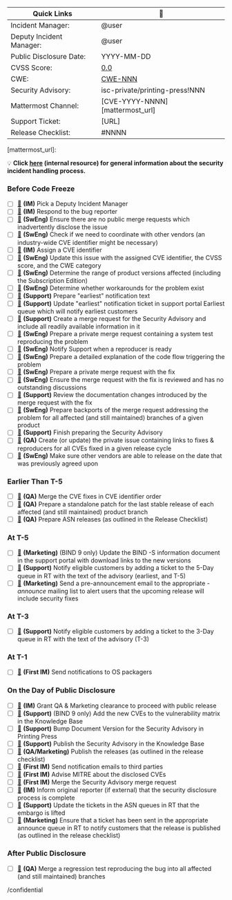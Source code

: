 <!--
THIS ISSUE TEMPLATE IS INTENDED ONLY FOR INTERNAL USE.

If the bug you are reporting is potentially security-related - for example,
if it involves an assertion failure or other crash in `named` that can be
triggered repeatedly - then please make sure that you make the new issue
confidential!
-->
| Quick Links              | :link:                               |
| ------------------------ | ------------------------------------ |
| Incident Manager:        | @user                                |
| Deputy Incident Manager: | @user                                |
| Public Disclosure Date:  | YYYY-MM-DD                           |
| CVSS Score:              | [0.0][cvss_score]                    |
| CWE:                     | [CWE-NNN][cwe_category]
| Security Advisory:       | isc-private/printing-press!NNN       |
| Mattermost Channel:      | [CVE-YYYY-NNNN][mattermost_url]      |
| Support Ticket:          | [URL]                                |
| Release Checklist:       | #NNNN                                |

[cvss_score]: https://nvd.nist.gov/vuln-metrics/cvss/v3-calculator?vector=AV:X/AC:X/PR:X/UI:X/S:X/C:X/I:X/A:X&version=3.1
[cwe_category]: https://cwe.mitre.org/data/definitions/NNN.html
[mattermost_url]:

:bulb: **Click [here][checklist_explanations] (internal resource) for general information about the security incident handling process.**

[checklist_explanations]: https://gitlab.isc.org/isc-private/isc-wiki/-/wikis/Security-Incident-Handling-Checklist-Explanations

### Before Code Freeze

  - [ ] [:link:][step_deputy]            **(IM)** Pick a Deputy Incident Manager
  - [ ] [:link:][step_respond]           **(IM)** Respond to the bug reporter
  - [ ] [:link:][step_public_mrs]        **(SwEng)** Ensure there are no public merge requests which inadvertently disclose the issue
  - [ ] [:link:][step_coordinate_cve_id] **(SwEng)** Check if we need to coordinate with other vendors (an industry-wide CVE identifier might be necessary)
  - [ ] [:link:][step_assign_cve_id]     **(IM)** Assign a CVE identifier
  - [ ] [:link:][step_note_cve_info]     **(SwEng)** Update this issue with the assigned CVE identifier, the CVSS score, and the CWE category
  - [ ] [:link:][step_versions_affected] **(SwEng)** Determine the range of product versions affected (including the Subscription Edition)
  - [ ] [:link:][step_workarounds]       **(SwEng)** Determine whether workarounds for the problem exist
  - [ ] [:link:][step_earliest_prepare]  **(Support)** Prepare "earliest" notification text
  - [ ] [:link:][step_earliest_send]     **(Support)** Update "earliest" notification ticket in support portal Earliest queue which will notify earliest customers
  - [ ] [:link:][step_advisory_mr]       **(Support)** Create a merge request for the Security Advisory and include all readily available information in it
  - [ ] [:link:][step_reproducer_mr]     **(SwEng)** Prepare a private merge request containing a system test reproducing the problem
  - [ ] [:link:][step_notify_support]    **(SwEng)** Notify Support when a reproducer is ready
  - [ ] [:link:][step_code_analysis]     **(SwEng)** Prepare a detailed explanation of the code flow triggering the problem
  - [ ] [:link:][step_fix_mr]            **(SwEng)** Prepare a private merge request with the fix
  - [ ] [:link:][step_review_fix]        **(SwEng)** Ensure the merge request with the fix is reviewed and has no outstanding discussions
  - [ ] [:link:][step_review_docs]       **(Support)** Review the documentation changes introduced by the merge request with the fix
  - [ ] [:link:][step_backports]         **(SwEng)** Prepare backports of the merge request addressing the problem for all affected (and still maintained) branches of a given product
  - [ ] [:link:][step_finish_advisory]   **(Support)** Finish preparing the Security Advisory
  - [ ] [:link:][step_meta_issue]        **(QA)** Create (or update) the private issue containing links to fixes & reproducers for all CVEs fixed in a given release cycle
  - [ ] [:link:][step_coordinate_check]  **(SwEng)** Make sure other vendors are able to release on the date that was previously agreed upon

### Earlier Than T-5

  - [ ] [:link:][step_merge_fixes]       **(QA)** Merge the CVE fixes in CVE identifier order
  - [ ] [:link:][step_patches]           **(QA)** Prepare a standalone patch for the last stable release of each affected (and still maintained) product branch
  - [ ] [:link:][step_asn_releases]      **(QA)** Prepare ASN releases (as outlined in the Release Checklist)

### At T-5

  - [ ] [:link:][step_asn_links]         **(Marketing)** (BIND 9 only) Update the BIND -S information document in the support portal with download links to the new versions
  - [ ] [:link:][step_asn_send_t_5]      **(Support)** Notify eligible customers by adding a ticket to the 5-Day queue in RT with the text of the advisory (earliest, and T-5)
  - [ ] [:link:][step_preannouncement]   **(Marketing)** Send a pre-announcement email to the appropriate *-announce* mailing list to alert users that the upcoming release will include security fixes

### At T-3

  - [ ] [:link:][step_asn_send_t_3]      **(Support)** Notify eligible customers by adding a ticket to the 3-Day queue in RT with the text of the advisory (T-3)

### At T-1

  - [ ] [:link:][step_packager_emails]   **(First IM)** Send notifications to OS packagers

### On the Day of Public Disclosure

  - [ ] [:link:][step_clearance]         **(IM)** Grant QA & Marketing clearance to proceed with public release
  - [ ] [:link:][step_matrix]            **(Support)** (BIND 9 only) Add the new CVEs to the vulnerability matrix in the Knowledge Base
  - [ ] [:link:][step_bump_advisory]     **(Support)** Bump Document Version for the Security Advisory in Printing Press
  - [ ] [:link:][step_publish_advisory]  **(Support)** Publish the Security Advisory in the Knowledge Base
  - [ ] [:link:][step_publish]           **(QA/Marketing)** Publish the releases (as outlined in the release checklist)
  - [ ] [:link:][step_notifications]     **(First IM)** Send notification emails to third parties
  - [ ] [:link:][step_mitre]             **(First IM)** Advise MITRE about the disclosed CVEs
  - [ ] [:link:][step_merge_advisory]    **(First IM)** Merge the Security Advisory merge request
  - [ ] [:link:][step_embargo_end]       **(IM)** Inform original reporter (if external) that the security disclosure process is complete
  - [ ] [:link:][step_asn_clear]         **(Support)** Update the tickets in the ASN queues in RT that the embargo is lifted
  - [ ] [:link:][step_customers]         **(Marketing)** Ensure that a ticket has been sent in the appropriate announce queue in RT to notify customers that the release is published (as outlined in the release checklist)

### After Public Disclosure

  - [ ] [:link:][step_regression]        **(QA)** Merge a regression test reproducing the bug into all affected (and still maintained) branches

[step_deputy]:            https://gitlab.isc.org/isc-private/isc-wiki/-/wikis/Security-Incident-Handling-Checklist-Explanations#pick-a-deputy-incident-manager
[step_respond]:           https://gitlab.isc.org/isc-private/isc-wiki/-/wikis/Security-Incident-Handling-Checklist-Explanations#respond-to-the-bug-reporter
[step_public_mrs]:        https://gitlab.isc.org/isc-private/isc-wiki/-/wikis/Security-Incident-Handling-Checklist-Explanations#ensure-there-are-no-public-merge-requests-which-inadvertently-disclose-the-issue
[step_coordinate_cve_id]: https://gitlab.isc.org/isc-private/isc-wiki/-/wikis/Security-Incident-Handling-Checklist-Explanations#check-if-we-need-to-coordinate-with-other-vendors-an-industry-wide-cve-identifier-might-be-necessary
[step_assign_cve_id]:     https://gitlab.isc.org/isc-private/isc-wiki/-/wikis/Security-Incident-Handling-Checklist-Explanations#assign-a-cve-identifier
[step_note_cve_info]:     https://gitlab.isc.org/isc-private/isc-wiki/-/wikis/Security-Incident-Handling-Checklist-Explanations#update-this-issue-with-the-assigned-cve-identifier-the-cvss-score-and-the-cwe-category
[step_versions_affected]: https://gitlab.isc.org/isc-private/isc-wiki/-/wikis/Security-Incident-Handling-Checklist-Explanations#determine-the-range-of-product-versions-affected-including-the-subscription-edition
[step_workarounds]:       https://gitlab.isc.org/isc-private/isc-wiki/-/wikis/Security-Incident-Handling-Checklist-Explanations#determine-whether-workarounds-for-the-problem-exist
[step_earliest_prepare]:  https://gitlab.isc.org/isc-private/isc-wiki/-/wikis/Security-Incident-Handling-Checklist-Explanations#prepare-earliest-notification-text
[step_earliest_send]:     https://gitlab.isc.org/isc-private/isc-wiki/-/wikis/Security-Incident-Handling-Checklist-Explanations#update-earliest-notification-ticket-in-support-portal-earliest-queue-which-will-notify-earliest-customers
[step_advisory_mr]:       https://gitlab.isc.org/isc-private/isc-wiki/-/wikis/Security-Incident-Handling-Checklist-Explanations#create-a-merge-request-for-the-security-advisory-and-include-all-readily-available-information-in-it
[step_reproducer_mr]:     https://gitlab.isc.org/isc-private/isc-wiki/-/wikis/Security-Incident-Handling-Checklist-Explanations#prepare-a-private-merge-request-containing-a-system-test-reproducing-the-problem
[step_notify_support]:    https://gitlab.isc.org/isc-private/isc-wiki/-/wikis/Security-Incident-Handling-Checklist-Explanations#notify-support-when-a-reproducer-is-ready
[step_code_analysis]:     https://gitlab.isc.org/isc-private/isc-wiki/-/wikis/Security-Incident-Handling-Checklist-Explanations#prepare-a-detailed-explanation-of-the-code-flow-triggering-the-problem
[step_fix_mr]:            https://gitlab.isc.org/isc-private/isc-wiki/-/wikis/Security-Incident-Handling-Checklist-Explanations#prepare-a-private-merge-request-with-the-fix
[step_review_fix]:        https://gitlab.isc.org/isc-private/isc-wiki/-/wikis/Security-Incident-Handling-Checklist-Explanations#ensure-the-merge-request-with-the-fix-is-reviewed-and-has-no-outstanding-discussions
[step_review_docs]:       https://gitlab.isc.org/isc-private/isc-wiki/-/wikis/Security-Incident-Handling-Checklist-Explanations#review-the-documentation-changes-introduced-by-the-merge-request-with-the-fix
[step_backports]:         https://gitlab.isc.org/isc-private/isc-wiki/-/wikis/Security-Incident-Handling-Checklist-Explanations#prepare-backports-of-the-merge-request-addressing-the-problem-for-all-affected-and-still-maintained-branches-of-a-given-product
[step_finish_advisory]:   https://gitlab.isc.org/isc-private/isc-wiki/-/wikis/Security-Incident-Handling-Checklist-Explanations#finish-preparing-the-security-advisory
[step_meta_issue]:        https://gitlab.isc.org/isc-private/isc-wiki/-/wikis/Security-Incident-Handling-Checklist-Explanations#create-or-update-the-private-issue-containing-links-to-fixes-reproducers-for-all-cves-fixed-in-a-given-release-cycle
[step_coordinate_check]:  https://gitlab.isc.org/isc-private/isc-wiki/-/wikis/Security-Incident-Handling-Checklist-Explanations#make-sure-other-vendors-are-able-to-release-on-the-date-that-was-previously-agreed-upon
[step_merge_fixes]:       https://gitlab.isc.org/isc-private/isc-wiki/-/wikis/Security-Incident-Handling-Checklist-Explanations#merge-the-cve-fixes-in-cve-identifier-order
[step_patches]:           https://gitlab.isc.org/isc-private/isc-wiki/-/wikis/Security-Incident-Handling-Checklist-Explanations#prepare-a-standalone-patch-for-the-last-stable-release-of-each-affected-and-still-maintained-product-branch
[step_asn_releases]:      https://gitlab.isc.org/isc-private/isc-wiki/-/wikis/Security-Incident-Handling-Checklist-Explanations#prepare-asn-releases-as-outlined-in-the-release-checklist
[step_asn_links]:         https://gitlab.isc.org/isc-private/isc-wiki/-/wikis/Security-Incident-Handling-Checklist-Explanations#bind-9-only-update-the-bind-s-information-document-in-the-support-portal-with-download-links-to-the-new-versions
[step_asn_send_t_5]:      https://gitlab.isc.org/isc-private/isc-wiki/-/wikis/Security-Incident-Handling-Checklist-Explanations#notify-eligible-customers-by-adding-a-ticket-to-the-5-day-queue-in-rt-with-the-text-of-the-advisory-earliest-and-t-5
[step_preannouncement]:   https://gitlab.isc.org/isc-private/isc-wiki/-/wikis/Security-Incident-Handling-Checklist-Explanations#send-a-pre-announcement-email-to-the-appropriate--announce-mailing-list-to-alert-users-that-the-upcoming-release-will-include-security-fixes
[step_asn_send_t_3]:      https://gitlab.isc.org/isc-private/isc-wiki/-/wikis/Security-Incident-Handling-Checklist-Explanations#notify-eligible-customers-by-adding-a-ticket-to-the-3-day-queue-in-rt-with-the-text-of-the-advisory-t-3
[step_packager_emails]:   https://gitlab.isc.org/isc-private/isc-wiki/-/wikis/Security-Incident-Handling-Checklist-Explanations#send-notifications-to-os-packagers
[step_clearance]:         https://gitlab.isc.org/isc-private/isc-wiki/-/wikis/Security-Incident-Handling-Checklist-Explanations#grant-qa-marketing-clearance-to-proceed-with-public-release
[step_matrix]:            https://gitlab.isc.org/isc-private/isc-wiki/-/wikis/Security-Incident-Handling-Checklist-Explanations#bind-9-only-add-the-new-cves-to-the-vulnerability-matrix-in-the-knowledge-base
[step_bump_advisory]:     https://gitlab.isc.org/isc-private/isc-wiki/-/wikis/Security-Incident-Handling-Checklist-Explanations#bump-document-version-for-the-security-advisory-in-printing-press
[step_publish_advisory]:  https://gitlab.isc.org/isc-private/isc-wiki/-/wikis/Security-Incident-Handling-Checklist-Explanations#publish-the-security-advisory-in-the-knowledge-base
[step_publish]:           https://gitlab.isc.org/isc-private/isc-wiki/-/wikis/Security-Incident-Handling-Checklist-Explanations#publish-the-releases-as-outlined-in-the-release-checklist
[step_notifications]:     https://gitlab.isc.org/isc-private/isc-wiki/-/wikis/Security-Incident-Handling-Checklist-Explanations#send-notification-emails-to-third-parties
[step_mitre]:             https://gitlab.isc.org/isc-private/isc-wiki/-/wikis/Security-Incident-Handling-Checklist-Explanations#advise-mitre-about-the-disclosed-cves
[step_merge_advisory]:    https://gitlab.isc.org/isc-private/isc-wiki/-/wikis/Security-Incident-Handling-Checklist-Explanations#merge-the-security-advisory-merge-request
[step_embargo_end]:       https://gitlab.isc.org/isc-private/isc-wiki/-/wikis/Security-Incident-Handling-Checklist-Explanations#inform-original-reporter-if-external-that-the-security-disclosure-process-is-complete
[step_asn_clear]:         https://gitlab.isc.org/isc-private/isc-wiki/-/wikis/Security-Incident-Handling-Checklist-Explanations#update-the-tickets-in-the-asn-queues-in-rt-that-the-embargo-is-lifted
[step_customers]:         https://gitlab.isc.org/isc-private/isc-wiki/-/wikis/Security-Incident-Handling-Checklist-Explanations#ensure-that-a-ticket-has-been-sent-in-the-appropriate-announce-queue-in-rt-to-notify-customers-that-the-release-is-published-as-outlined-in-the-release-checklist
[step_regression]:        https://gitlab.isc.org/isc-private/isc-wiki/-/wikis/Security-Incident-Handling-Checklist-Explanations#merge-a-regression-test-reproducing-the-bug-into-all-affected-and-still-maintained-branches

/confidential
